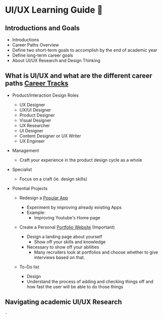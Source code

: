 # UI/UX Learning Guide 🎨

## Introductions and Goals

- Introductions
- Career Paths Overview
- Define two short-term goals to accomplish by the end of academic year
- Define long-term career goals
- About UI/UX Research and Design Thinking

## What is UI/UX and what are the different career paths [Career Tracks](https://www.geeksforgeeks.org/blogs/how-to-become-a-ui-ux-designer-a-complete-roadmap/)
- Product/Interaction Design Roles
    - UX Designer
    - UX/UI Designer
    - Product Designer
    - Visual Designer
    - UX Researcher
    - UI Designer
    - Content Designer or UX Writer
    - UX Engineer
- Management
    - Craft your experience in the product design cycle as a whole
- Specialist
    - Focus on a craft (ie. design skills)

- Potential Projects
    - Redesign a [Popular App](https://uxmag.com/articles/how-to-redesign-an-app-when-to-do-it-and-what-to-start-with)
        - Experiment by improving already existing Apps
        - Example:
            - Improving Youtube's Home page

    - Create a Personal [Portfolio Website](https://github.com/cemalgnlts/personal-portfolio) (Important)
        - Design a landing page about yourself
            - Show off your skills and knowledge
        - Necessary to show off your abilities
            - Many recruiters look at portfolios and choose whether to give interviews based on that.
    
    - To-Do list
        - Design
        - Understand the process of adding and checking things off and how fast the user will be able to do those things

## Navigating academic UI/UX Research
    - 
